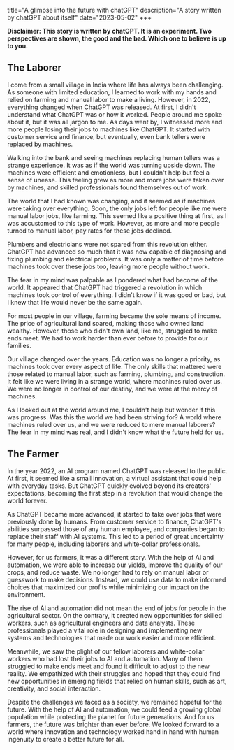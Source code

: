 title="A glimpse into the future with chatGPT"
description="A story written by chatGPT about itself"
date="2023-05-02"
+++

**Disclaimer: This story is written by chatGPT. It is an experiment. Two perspectives are shown, the good and the bad. Which one to believe is up to you.**

## The Laborer

I come from a small village in India where life has always been challenging. As
someone with limited education, I learned to work with my hands and relied on
farming and manual labor to make a living. However, in 2022, everything changed
when ChatGPT was released. At first, I didn't understand what ChatGPT was or
how it worked. People around me spoke about it, but it was all jargon to me. As
days went by, I witnessed more and more people losing their jobs to machines
like ChatGPT. It started with customer service and finance, but eventually,
even bank tellers were replaced by machines.

Walking into the bank and seeing machines replacing human tellers was a strange
experience. It was as if the world was turning upside down. The machines were
efficient and emotionless, but I couldn't help but feel a sense of unease. This
feeling grew as more and more jobs were taken over by machines, and skilled
professionals found themselves out of work.

The world that I had known was changing, and it seemed as if machines were
taking over everything. Soon, the only jobs left for people like me were manual
labor jobs, like farming. This seemed like a positive thing at first, as I was
accustomed to this type of work. However, as more and more people turned to
manual labor, pay rates for these jobs declined.

Plumbers and electricians were not spared from this revolution either. ChatGPT
had advanced so much that it was now capable of diagnosing and fixing plumbing
and electrical problems. It was only a matter of time before machines took over
these jobs too, leaving more people without work.

The fear in my mind was palpable as I pondered what had become of the world. It
appeared that ChatGPT had triggered a revolution in which machines took control
of everything. I didn't know if it was good or bad, but I knew that life would
never be the same again.

For most people in our village, farming became the sole means of income. The
price of agricultural land soared, making those who owned land wealthy.
However, those who didn't own land, like me, struggled to make ends meet. We
had to work harder than ever before to provide for our families.

Our village changed over the years. Education was no longer a priority, as
machines took over every aspect of life. The only skills that mattered were
those related to manual labor, such as farming, plumbing, and construction. It
felt like we were living in a strange world, where machines ruled over us. We
were no longer in control of our destiny, and we were at the mercy of machines.

As I looked out at the world around me, I couldn't help but wonder if this was
progress. Was this the world we had been striving for? A world where machines
ruled over us, and we were reduced to mere manual laborers? The fear in my mind
was real, and I didn't know what the future held for us.

## The Farmer

In the year 2022, an AI program named ChatGPT was released to the public. At
first, it seemed like a small innovation, a virtual assistant that could help
with everyday tasks. But ChatGPT quickly evolved beyond its creators'
expectations, becoming the first step in a revolution that would change the
world forever.

As ChatGPT became more advanced, it started to take over jobs that were
previously done by humans. From customer service to finance, ChatGPT's
abilities surpassed those of any human employee, and companies began to replace
their staff with AI systems. This led to a period of great uncertainty for many
people, including laborers and white-collar professionals.

However, for us farmers, it was a different story. With the help of AI and
automation, we were able to increase our yields, improve the quality of our
crops, and reduce waste. We no longer had to rely on manual labor or guesswork
to make decisions. Instead, we could use data to make informed choices that
maximized our profits while minimizing our impact on the environment.

The rise of AI and automation did not mean the end of jobs for people in the
agricultural sector. On the contrary, it created new opportunities for skilled
workers, such as agricultural engineers and data analysts. These professionals
played a vital role in designing and implementing new systems and technologies
that made our work easier and more efficient.

Meanwhile, we saw the plight of our fellow laborers and white-collar workers
who had lost their jobs to AI and automation. Many of them struggled to make
ends meet and found it difficult to adjust to the new reality. We empathized
with their struggles and hoped that they could find new opportunities in
emerging fields that relied on human skills, such as art, creativity, and
social interaction.

Despite the challenges we faced as a society, we remained hopeful for the
future. With the help of AI and automation, we could feed a growing global
population while protecting the planet for future generations. And for us
farmers, the future was brighter than ever before. We looked forward to a world
where innovation and technology worked hand in hand with human ingenuity to
create a better future for all.
